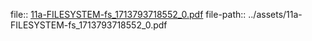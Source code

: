 file:: [11a-FILESYSTEM-fs_1713793718552_0.pdf](../assets/11a-FILESYSTEM-fs_1713793718552_0.pdf)
file-path:: ../assets/11a-FILESYSTEM-fs_1713793718552_0.pdf
